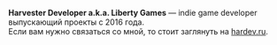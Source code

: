<p><b>Harvester Developer a.k.a. Liberty Games</b> —  indie game developer выпускающий проекты с 2016 года.<br>
Если вам нужно связаться со мной, то стоит заглянуть на <a href="https://hardev.ru">hardev.ru</a>.</p>
